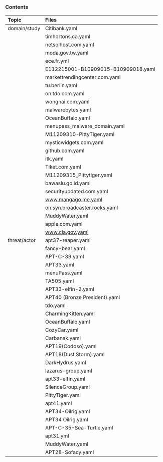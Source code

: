 ### Contents
| Topic        | Files                               |
|:-------------|:------------------------------------|
| domain/study | Citibank.yaml                       |
|              | timhortons.ca.yaml                  |
|              | netsolhost.com.yaml                 |
|              | moda.gov.tw.yaml                    |
|              | ece.fr.yml                          |
|              | E112215001-B10909015-B10909018.yaml |
|              | markettrendingcenter.com.yaml       |
|              | tu.berlin.yaml                      |
|              | on.tdo.com.yaml                     |
|              | wongnai.com.yaml                    |
|              | malwarebytes.yaml                   |
|              | OceanBuffalo.yaml                   |
|              | menupass_malware_domain.yaml        |
|              | M11209310-PittyTiger.yaml           |
|              | mysticwidgets.com.yaml              |
|              | github.com.yaml                     |
|              | itk.yaml                            |
|              | Tiket.com.yaml                      |
|              | M11209315_Pittytiger.yaml           |
|              | bawaslu.go.id.yaml                  |
|              | securityupdated.com.yaml            |
|              | www.mangago.me.yaml                 |
|              | on.syn.broadcaster.rocks.yaml       |
|              | MuddyWater.yaml                     |
|              | apple.com.yaml                      |
|              | www.cia.gov.yaml                    |
| threat/actor | apt37-reaper.yaml                   |
|              | fancy-bear.yaml                     |
|              | APT-C-39.yaml                       |
|              | APT33.yaml                          |
|              | menuPass.yaml                       |
|              | TA505.yaml                          |
|              | APT33-elfin-2.yaml                  |
|              | APT40 (Bronze President).yaml       |
|              | tdo.yaml                            |
|              | CharmingKitten.yaml                 |
|              | OceanBuffalo.yaml                   |
|              | CozyCar.yaml                        |
|              | Carbanak.yaml                       |
|              | APT19(Codoso).yaml                  |
|              | APT18(Dust Storm).yaml              |
|              | DarkHydrus.yaml                     |
|              | lazarus-group.yaml                  |
|              | apt33-elfin.yaml                    |
|              | SilenceGroup.yaml                   |
|              | PittyTiger.yaml                     |
|              | apt41.yaml                          |
|              | APT34-Oilrig.yaml                   |
|              | APT34 Oilrig.yaml                   |
|              | APT-C-35-Sea-Turtle.yaml            |
|              | apt31.yml                           |
|              | MuddyWater.yaml                     |
|              | APT28-Sofacy.yaml                   |